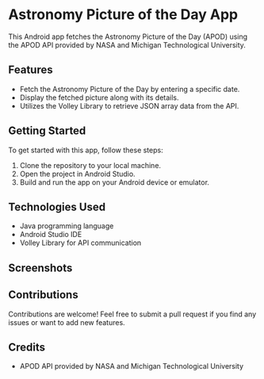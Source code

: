 # Astronomy Picture of the Day App

This Android app fetches the Astronomy Picture of the Day (APOD) using the APOD API provided by NASA and Michigan Technological University.

## Features

- Fetch the Astronomy Picture of the Day by entering a specific date.
- Display the fetched picture along with its details.
- Utilizes the Volley Library to retrieve JSON array data from the API.

## Getting Started

To get started with this app, follow these steps:

1. Clone the repository to your local machine.
2. Open the project in Android Studio.
3. Build and run the app on your Android device or emulator.

## Technologies Used

- Java programming language
- Android Studio IDE
- Volley Library for API communication

## Screenshots


## Contributions

Contributions are welcome! Feel free to submit a pull request if you find any issues or want to add new features.

## Credits

- APOD API provided by NASA and Michigan Technological University




